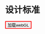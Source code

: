 # 设计标准
<div id="container"></div>
<!-- <div id="info">
    <br>
    BCoreBot go broad
    <br>
    Budget: $1,042,600 | 8 Modules | Duration: 28h45min
</div> -->
<button style="border: solid red  2px;" type="button" onclick="newScene()">加载webGL</button>
